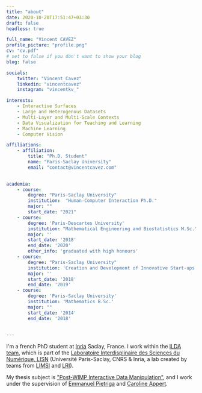 ```yaml
---
title: "about"
date: 2020-10-20T17:51:47+03:30
draft: false
headless: true

full_name: "Vincent CAVEZ"
profile_picture: "profile.png"
cv: "cv.pdf"
# set to false if you don't want to show your blog
blog: false

socials:
    twitter: "Vincent_Cavez"
    linkedin: "vincentcavez"
    instagram: "vincentkv_"

interests:
    - Interactive Surfaces
    - Large and Heterogenous Datasets
    - Multi-Layer and Multi-Scale Contexts
    - Data Visualization for Teaching and Learning
    - Machine Learning
    - Computer Vision

affiliations:
    - affiliation:
        title: "Ph.D. Student"
        name: "Paris-Saclay University"
        email: "contact@vincentcavez.com"
   

academia:
    - course:
        degree: "Paris-Saclay University"
        institution:  "Human-Computer Interaction Ph.D."
        major: ""
        start_date: "2021"
    - course:
        degree: 'Paris-Descartes University'
        institution: "Mathematical Engineering and Biostatistics M.Sc."
        major: ''
        start_date: '2018'
        end_date: '2020'
        other_info: 'graduated with high honours'
    - course:
        degree: "Paris-Saclay University"
        institution: 'Creation and Development of Innovative Start-ups University Degree'
        major: ''
        start_date: '2018'
        end_date: '2019'
    - course:
        degree: 'Paris-Saclay University'
        institution: 'Mathematics B.Sc.'
        major: ""
        start_date: '2014'
        end_date: '2018'

       
---
```




I'm a french PhD student at [Inria][1] Saclay, France. I work within the [ILDA team][2], which is part of the [Laboratoire Interdisplinaire des Sciences du Numérique, LISN][3] (Université Paris-Saclay, CNRS & Inria, a lab created by teams from [LIMSI][4] and [LRI][5]).

My thesis subject is ["Post-WIMP Interactive Data Manipulation"][6], and I work under the supervision of [Emmanuel Pietriga][7] and [Caroline Appert][8].

[1]: https://www.inria.fr/fr
[2]: https://ilda.saclay.inria.fr/
[3]: https://www.lisn.upsaclay.fr/
[4]: https://www.limsi.fr/en/
[5]: https://www.lri.fr/
[6]: https://www.theses.fr/s297907
[7]: https://pages.saclay.inria.fr/emmanuel.pietriga/
[8]: https://www.lri.fr/~appert/